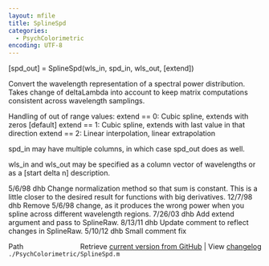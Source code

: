 ```yaml
---
layout: mfile
title: SplineSpd
categories:
  - PsychColorimetric
encoding: UTF-8
---
```


\[spd\_out\] = SplineSpd\(wls\_in, spd\_in, wls\_out, \[extend\]\)

Convert the wavelength representation of a spectral power distribution.
Takes change of deltaLambda into account to keep matrix computations
consistent across wavelength samplings.


Handling of out of range values:
  extend == 0: Cubic spline, extends with zeros \[default\]
  extend == 1: Cubic spline, extends with last value in that direction
  extend == 2: Linear interpolation, linear extrapolation

spd\_in may have multiple columns, in which case spd\_out does as well.

wls\_in and wls\_out may be specified as a column vector of
wavelengths or as a \[start delta n\] description.

5/6/98  dhb  Change normalization method so that sum is constant.
             This is a little closer to the desired result for
             functions with big derivatives.
12/7/98 dhb  Remove 5/6/98 change, as it produces the wrong power
             when you spline across different wavelength regions.
7/26/03 dhb  Add extend argument and pass to SplineRaw.
8/13/11 dhb  Update comment to reflect changes in SplineRaw.
5/10/12 dhb  Small comment fix


<div class="code_header" style="text-align:right;">
  <span style="float:left;">Path&nbsp;&nbsp;</span> <span class="counter">Retrieve <a href=
  "https://raw.github.com/Psychtoolbox-3/Psychtoolbox-3/beta/./PsychColorimetric/SplineSpd.m">current version from GitHub</a> | View <a href=
  "https://github.com/Psychtoolbox-3/Psychtoolbox-3/commits/beta/./PsychColorimetric/SplineSpd.m">changelog</a></span>
</div>
<div class="code">
  <code>./PsychColorimetric/SplineSpd.m</code>
</div>
